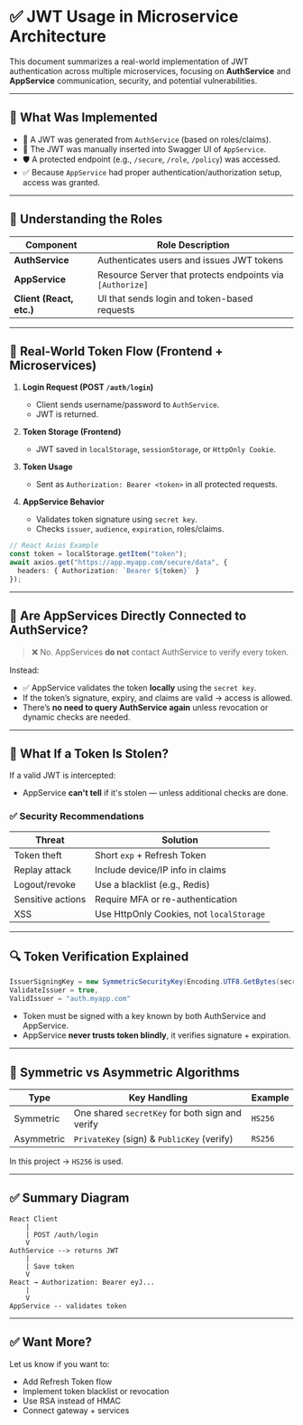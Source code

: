 
# ✅ JWT Usage in Microservice Architecture

This document summarizes a real-world implementation of JWT authentication across multiple microservices, focusing on **AuthService** and **AppService** communication, security, and potential vulnerabilities.

---

## 🧪 What Was Implemented

- 🔐 A JWT was generated from `AuthService` (based on roles/claims).
- 🎯 The JWT was manually inserted into Swagger UI of `AppService`.
- 🛡️ A protected endpoint (e.g., `/secure`, `/role`, `/policy`) was accessed.
- ✅ Because `AppService` had proper authentication/authorization setup, access was granted.

---

## 🎯 Understanding the Roles

| Component     | Role Description |
|---------------|------------------|
| **AuthService** | Authenticates users and issues JWT tokens |
| **AppService**  | Resource Server that protects endpoints via `[Authorize]` |
| **Client (React, etc.)** | UI that sends login and token-based requests |

---

## 🔄 Real-World Token Flow (Frontend + Microservices)

1. **Login Request (POST `/auth/login`)**
   - Client sends username/password to `AuthService`.
   - JWT is returned.

2. **Token Storage (Frontend)**
   - JWT saved in `localStorage`, `sessionStorage`, or `HttpOnly Cookie`.

3. **Token Usage**
   - Sent as `Authorization: Bearer <token>` in all protected requests.

4. **AppService Behavior**
   - Validates token signature using `secret key`.
   - Checks `issuer`, `audience`, `expiration`, roles/claims.

```ts
// React Axios Example
const token = localStorage.getItem("token");
await axios.get("https://app.myapp.com/secure/data", {
  headers: { Authorization: `Bearer ${token}` }
});
```

---

## 🔗 Are AppServices Directly Connected to AuthService?

> ❌ No. AppServices **do not** contact AuthService to verify every token.

Instead:

- ✅ AppService validates the token **locally** using the `secret key`.
- If the token’s signature, expiry, and claims are valid → access is allowed.
- There’s **no need to query AuthService again** unless revocation or dynamic checks are needed.

---

## 🔐 What If a Token Is Stolen?

If a valid JWT is intercepted:

- AppService **can't tell** if it's stolen — unless additional checks are done.

### ✅ Security Recommendations

| Threat | Solution |
|--------|----------|
| Token theft | Short `exp` + Refresh Token |
| Replay attack | Include device/IP info in claims |
| Logout/revoke | Use a blacklist (e.g., Redis) |
| Sensitive actions | Require MFA or re-authentication |
| XSS | Use HttpOnly Cookies, not `localStorage` |

---

## 🔍 Token Verification Explained

```csharp
IssuerSigningKey = new SymmetricSecurityKey(Encoding.UTF8.GetBytes(secretKey)),
ValidateIssuer = true,
ValidIssuer = "auth.myapp.com"
```

- Token must be signed with a key known by both AuthService and AppService.
- AppService **never trusts token blindly**, it verifies signature + expiration.

---

## 🔑 Symmetric vs Asymmetric Algorithms

| Type | Key Handling | Example |
|------|--------------|---------|
| Symmetric | One shared `secretKey` for both sign and verify | `HS256` |
| Asymmetric | `PrivateKey` (sign) & `PublicKey` (verify) | `RS256` |

In this project → `HS256` is used.

---

## ✅ Summary Diagram

```
React Client
    |
    | POST /auth/login
    V
AuthService --> returns JWT
    |
    | Save token
    V
React → Authorization: Bearer eyJ...
    |
    V
AppService -- validates token
```

---

## ✅ Want More?

Let us know if you want to:

- Add Refresh Token flow
- Implement token blacklist or revocation
- Use RSA instead of HMAC
- Connect gateway + services
